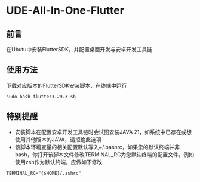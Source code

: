 # UDE-All-In-One-Flutter
## 前言
在Ubutu中安装FlutterSDK，并配置桌面开发与安卓开发工具链
## 使用方法
下载对应版本的FlutterSDK安装脚本，在终端中运行

~~~
sudo bash flutter3.29.3.sh
~~~

## 特别提醒
- 安装脚本在配置安卓开发工具链时会试图安装JAVA 21，如系统中已存在或想使用其他版本的JAVA，请拒绝此选项
- 该脚本环境变量的相关配置默认写入~/.bashrc，如果您的默认终端并非bash，你打开该脚本文件修改TERMINAL_RC为您默认终端的配置文件，例如使用zsh作为默认终端，应做如下修改
~~~
TERMINAL_RC="{$HOME}/.zshrc"
~~~
